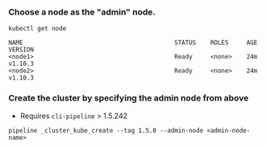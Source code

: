 ### Choose a node as the "admin" node.
```
kubectl get node

NAME                                          STATUS    ROLES     AGE       VERSION
<node1>                                       Ready     <none>    24m       v1.10.3
<node2>                                       Ready     <none>    24m       v1.10.3
```

### Create the cluster by specifying the admin node from above
* Requires `cli-pipeline` > 1.5.242
```
pipeline _cluster_kube_create --tag 1.5.0 --admin-node <admin-node-name>
```
